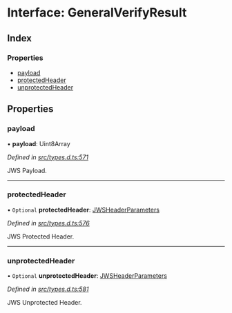 # Interface: GeneralVerifyResult

## Index

### Properties

* [payload](_types_d_.generalverifyresult.md#payload)
* [protectedHeader](_types_d_.generalverifyresult.md#protectedheader)
* [unprotectedHeader](_types_d_.generalverifyresult.md#unprotectedheader)

## Properties

### payload

•  **payload**: Uint8Array

*Defined in [src/types.d.ts:571](https://github.com/panva/jose/blob/v3.4.0/src/types.d.ts#L571)*

JWS Payload.

___

### protectedHeader

• `Optional` **protectedHeader**: [JWSHeaderParameters](_types_d_.jwsheaderparameters.md)

*Defined in [src/types.d.ts:576](https://github.com/panva/jose/blob/v3.4.0/src/types.d.ts#L576)*

JWS Protected Header.

___

### unprotectedHeader

• `Optional` **unprotectedHeader**: [JWSHeaderParameters](_types_d_.jwsheaderparameters.md)

*Defined in [src/types.d.ts:581](https://github.com/panva/jose/blob/v3.4.0/src/types.d.ts#L581)*

JWS Unprotected Header.
